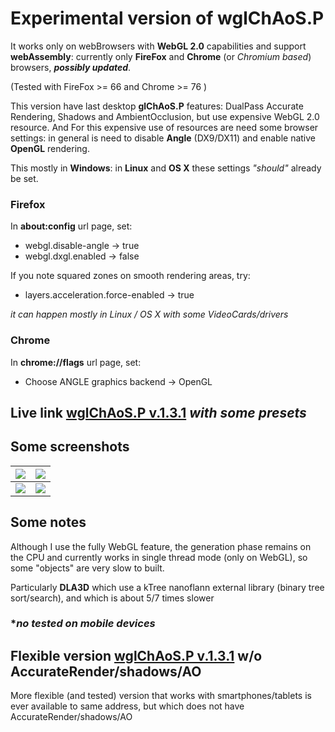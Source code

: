 # Experimental version of wglChAoS.P

It works only on webBrowsers with **WebGL 2.0** capabilities and support **webAssembly**: currently only **FireFox** and **Chrome** (or *Chromium based*) browsers, ***possibly updated***.

(Tested with FireFox >= 66 and Chrome >= 76 )

This version have last desktop **glChAoS.P** features: DualPass Accurate Rendering, Shadows and AmbientOcclusion, but use expensive WebGL 2.0 resource. And For this expensive use of resources are need  some browser settings: in general is need to disable **Angle** (DX9/DX11) and enable native **OpenGL** rendering.

This mostly in **Windows**: in **Linux** and **OS X** these settings *"should"* already be set.

### Firefox

In **about:config** url page, set:
 - webgl.disable-angle -> true
 - webgl.dxgl.enabled -> false

 If you note squared zones on smooth rendering areas, try: 
 - layers.acceleration.force-enabled -> true

 *it can happen mostly in Linux / OS X with some VideoCards/drivers*
 

### Chrome
In **chrome://flags** url page, set:
 - Choose ANGLE graphics backend -> OpenGL

 ## Live link [wglChAoS.P v.1.3.1](https://brutpitt.github.io/glChAoS.P/wglChAoSP/wglChAoSP.html?width=1024&height=1024&maxbuffer=10&lowprec=1&intbuffer=20&tabletmode=0&glowOFF=0&lightGUI=0&Attractor=Aizawa) *with some presets*
 

## Some screenshots

| ![](https://brutpitt.github.io/glChAoS.P/wglChAoSP/ssShot1.jpg) | ![](https://brutpitt.github.io/glChAoS.P/wglChAoSP/ssShot2.jpg)|
| :---: | :---: |
| ![](https://brutpitt.github.io/glChAoS.P/wglChAoSP/ssShot3.jpg) | ![](https://brutpitt.github.io/glChAoS.P/wglChAoSP/ssShot4.jpg)|


## Some notes
Although I use the fully WebGL feature, the generation phase remains on the CPU and currently works in single thread mode (only on WebGL), so some "objects" are very slow to built.

 Particularly **DLA3D** which use a kTree nanoflann external library (binary tree sort/search), and which is about 5/7 times slower

### **no tested on mobile devices*

## Flexible version [wglChAoS.P v.1.3.1](https://www.michelemorrone.eu/glchaosp/webGL.html) w/o AccurateRender/shadows/AO

More flexible (and tested) version that works with smartphones/tablets is ever available to same address, but which does not have AccurateRender/shadows/AO 


